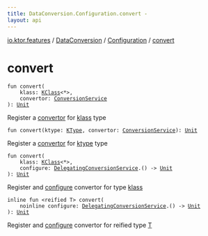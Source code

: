 ```yaml
---
title: DataConversion.Configuration.convert - 
layout: api
---
```


<div class='api-docs-breadcrumbs'><a href="../../index.html">io.ktor.features</a> / <a href="../index.html">DataConversion</a> / <a href="index.html">Configuration</a> / <a href="./convert.html">convert</a></div>

# convert

<div class="overload-group" markdown="1">

<div class="signature"><code><span class="keyword">fun </span><span class="identifier">convert</span><span class="symbol">(</span><br/>&nbsp;&nbsp;&nbsp;&nbsp;<span class="parameterName" id="io.ktor.features.DataConversion.Configuration$convert(kotlin.reflect.KClass((kotlin.Any)), io.ktor.util.ConversionService)/klass">klass</span><span class="symbol">:</span>&nbsp;<a href="https://kotlinlang.org/api/latest/jvm/stdlib/kotlin.reflect/-k-class/index.html"><span class="identifier">KClass</span></a><span class="symbol">&lt;</span><span class="identifier">*</span><span class="symbol">&gt;</span><span class="symbol">, </span><br/>&nbsp;&nbsp;&nbsp;&nbsp;<span class="parameterName" id="io.ktor.features.DataConversion.Configuration$convert(kotlin.reflect.KClass((kotlin.Any)), io.ktor.util.ConversionService)/convertor">convertor</span><span class="symbol">:</span>&nbsp;<a href="../../../io.ktor.util/-conversion-service/index.html"><span class="identifier">ConversionService</span></a><br/><span class="symbol">)</span><span class="symbol">: </span><a href="https://kotlinlang.org/api/latest/jvm/stdlib/kotlin/-unit/index.html"><span class="identifier">Unit</span></a></code></div>

Register a <a href="convert.html#io.ktor.features.DataConversion.Configuration$convert(kotlin.reflect.KClass((kotlin.Any)), io.ktor.util.ConversionService)/convertor">convertor</a> for <a href="convert.html#io.ktor.features.DataConversion.Configuration$convert(kotlin.reflect.KClass((kotlin.Any)), io.ktor.util.ConversionService)/klass">klass</a> type

</div>
<div class="overload-group" markdown="1">

<div class="signature"><code><span class="keyword">fun </span><span class="identifier">convert</span><span class="symbol">(</span><span class="parameterName" id="io.ktor.features.DataConversion.Configuration$convert(kotlin.reflect.KType, io.ktor.util.ConversionService)/ktype">ktype</span><span class="symbol">:</span>&nbsp;<a href="https://kotlinlang.org/api/latest/jvm/stdlib/kotlin.reflect/-k-type/index.html"><span class="identifier">KType</span></a><span class="symbol">, </span><span class="parameterName" id="io.ktor.features.DataConversion.Configuration$convert(kotlin.reflect.KType, io.ktor.util.ConversionService)/convertor">convertor</span><span class="symbol">:</span>&nbsp;<a href="../../../io.ktor.util/-conversion-service/index.html"><span class="identifier">ConversionService</span></a><span class="symbol">)</span><span class="symbol">: </span><a href="https://kotlinlang.org/api/latest/jvm/stdlib/kotlin/-unit/index.html"><span class="identifier">Unit</span></a></code></div>

Register a <a href="convert.html#io.ktor.features.DataConversion.Configuration$convert(kotlin.reflect.KType, io.ktor.util.ConversionService)/convertor">convertor</a> for <a href="convert.html#io.ktor.features.DataConversion.Configuration$convert(kotlin.reflect.KType, io.ktor.util.ConversionService)/ktype">ktype</a> type

</div>
<div class="overload-group" markdown="1">

<div class="signature"><code><span class="keyword">fun </span><span class="identifier">convert</span><span class="symbol">(</span><br/>&nbsp;&nbsp;&nbsp;&nbsp;<span class="parameterName" id="io.ktor.features.DataConversion.Configuration$convert(kotlin.reflect.KClass((kotlin.Any)), kotlin.Function1((io.ktor.features.DelegatingConversionService, kotlin.Unit)))/klass">klass</span><span class="symbol">:</span>&nbsp;<a href="https://kotlinlang.org/api/latest/jvm/stdlib/kotlin.reflect/-k-class/index.html"><span class="identifier">KClass</span></a><span class="symbol">&lt;</span><span class="identifier">*</span><span class="symbol">&gt;</span><span class="symbol">, </span><br/>&nbsp;&nbsp;&nbsp;&nbsp;<span class="parameterName" id="io.ktor.features.DataConversion.Configuration$convert(kotlin.reflect.KClass((kotlin.Any)), kotlin.Function1((io.ktor.features.DelegatingConversionService, kotlin.Unit)))/configure">configure</span><span class="symbol">:</span>&nbsp;<a href="../../-delegating-conversion-service/index.html"><span class="identifier">DelegatingConversionService</span></a><span class="symbol">.</span><span class="symbol">(</span><span class="symbol">)</span>&nbsp;<span class="symbol">-&gt;</span>&nbsp;<a href="https://kotlinlang.org/api/latest/jvm/stdlib/kotlin/-unit/index.html"><span class="identifier">Unit</span></a><br/><span class="symbol">)</span><span class="symbol">: </span><a href="https://kotlinlang.org/api/latest/jvm/stdlib/kotlin/-unit/index.html"><span class="identifier">Unit</span></a></code></div>

Register and <a href="convert.html#io.ktor.features.DataConversion.Configuration$convert(kotlin.reflect.KClass((kotlin.Any)), kotlin.Function1((io.ktor.features.DelegatingConversionService, kotlin.Unit)))/configure">configure</a> convertor for type <a href="convert.html#io.ktor.features.DataConversion.Configuration$convert(kotlin.reflect.KClass((kotlin.Any)), kotlin.Function1((io.ktor.features.DelegatingConversionService, kotlin.Unit)))/klass">klass</a>

</div>
<div class="overload-group" markdown="1">

<div class="signature"><code><span class="keyword">inline</span> <span class="keyword">fun </span><span class="symbol">&lt;</span><span class="keyword">reified</span>&nbsp;<span class="identifier">T</span><span class="symbol">&gt;</span> <span class="identifier">convert</span><span class="symbol">(</span><br/>&nbsp;&nbsp;&nbsp;&nbsp;<span class="keyword">noinline</span> <span class="parameterName" id="io.ktor.features.DataConversion.Configuration$convert(kotlin.Function1((io.ktor.features.DelegatingConversionService, kotlin.Unit)))/configure">configure</span><span class="symbol">:</span>&nbsp;<a href="../../-delegating-conversion-service/index.html"><span class="identifier">DelegatingConversionService</span></a><span class="symbol">.</span><span class="symbol">(</span><span class="symbol">)</span>&nbsp;<span class="symbol">-&gt;</span>&nbsp;<a href="https://kotlinlang.org/api/latest/jvm/stdlib/kotlin/-unit/index.html"><span class="identifier">Unit</span></a><br/><span class="symbol">)</span><span class="symbol">: </span><a href="https://kotlinlang.org/api/latest/jvm/stdlib/kotlin/-unit/index.html"><span class="identifier">Unit</span></a></code></div>

Register and <a href="convert.html#io.ktor.features.DataConversion.Configuration$convert(kotlin.Function1((io.ktor.features.DelegatingConversionService, kotlin.Unit)))/configure">configure</a> convertor for reified type <a href="convert.html#T">T</a>

</div>
